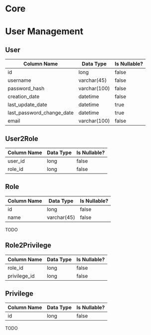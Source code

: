 # Core


# User Management

## User
| Column Name               | Data Type    | Is Nullable? |
| ----                      | ----         | ----         |
| id                        | long         | false        |
| username                  | varchar(45)  | false        |
| password_hash             | varchar(100) | false        |
| creation_date             | datetime     | false        |
| last_update_date          | datetime     | true         |
| last_password_change_date | datetime     | true         |
| email                     | varchar(100) | false        |

## User2Role
| Column Name | Data Type | Is Nullable? |
| ----        | ----      | ----         |
| user_id     | long      | false        |
| role_id     | long      | false        |

## Role
| Column Name | Data Type   | Is Nullable? |
| ----        | ----        | ----         |
| id          | long        | false        |
| name        | varchar(45) | false        |
TODO

## Role2Privilege
| Column Name  | Data Type | Is Nullable? |
| ----         | ----      | ----         |
| role_id      | long      | false        |
| privilege_id | long      | false        |

## Privilege
| Column Name | Data Type | Is Nullable? |
| ----        | ----      | ----         |
| id          | long      | false        |
TODO

